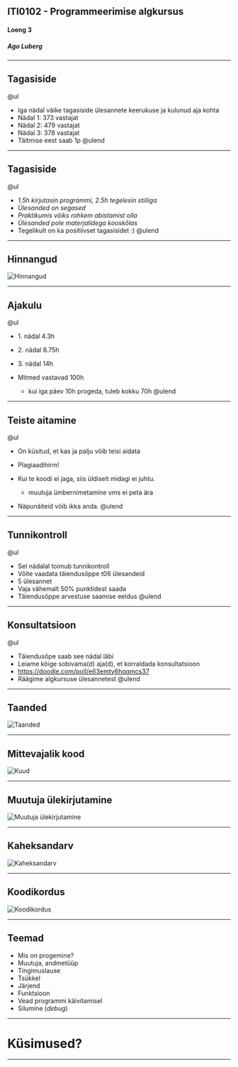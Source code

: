 ## ITI0102 - Programmeerimise algkursus
#### Loeng 3
##### Ago Luberg

---


## Tagasiside

@ul
- Iga nädal väike tagasiside ülesannete keerukuse ja kulunud aja kohta
- Nädal 1: 373 vastajat
- Nädal 2: 479 vastajat
- Nädal 3: 378 vastajat
- Täitmise eest saab 1p
@ulend

---

## Tagasiside

@ul
- _1.5h kirjutasin programmi, 2.5h tegelesin stiiliga_
- _Ülesanded on segased_
- _Praktikumis võiks rohkem abistamist olla_
- _Ülesanded pole materjalidega kooskõlas_
- Tegelikult on ka positiivset tagasisidet :)
@ulend

---

## Hinnangud

![Hinnangud](loeng3/ex_stat.png)

---

## Ajakulu

@ul
- 1\. nädal 4.3h
- 2\. nädal 8.75h
- 3\. nädal 14h
- Mitmed vastavad 100h

  - kui iga päev 10h progeda, tuleb kokku 70h
@ulend

---

## Teiste aitamine

@ul
- On küsitud, et kas ja palju võib teisi aidata
- Plagiaadihirm!
- Kui te koodi ei jaga, siis üldiselt midagi ei juhtu.

  - muutuja ümbernimetamine vms ei peta ära
 
- Näpunäiteid võib ikka anda.
@ulend

---

## Tunnikontroll

@ul
- Sel nädalal toimub tunnikontroll
- Võite vaadata täiendusõppe t06 ülesandeid
- 5 ülesannet
- Vaja vähemalt 50% punktidest saada
- Täiendusõppe arvestuse saamise eeldus 
@ulend

---

## Konsultatsioon

@ul
- Täiendusõpe saab see nädal läbi
- Leiame kõige sobivama(d) aja(d), et korraldada konsultatsioon
- https://doodle.com/poll/e63emty6hqqmcs37
- Räägime algkursuse ülesannetest
@ulend

---

## Taanded

![Taanded](code_too_many_indents.png)


---

## Mittevajalik kood

![Kuud](code_months.png)

---

## Muutuja ülekirjutamine

![Muutuja ülekirjutamine](code_fixed_idcode.png)

---

## Kaheksandarv

![Kaheksandarv](code_octal.png)

---

## Koodikordus

![Koodikordus](code_repeat_result_string.png)

---

## Teemad

- Mis on progemine?
- Muutuja, andmetüüp
- Tingimuslause
- Tsükkel
- Järjend
- Funktsioon
- Vead programmi käivitamisel
- Silumine (_debug_)

---

# Küsimused?

---
